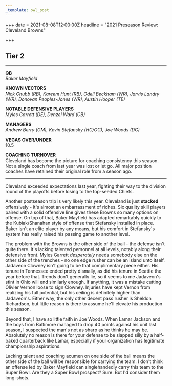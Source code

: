 ```yaml
---
_template: owl_post
---
```


+++
date = 2021-08-08T12:00:00Z
headline = "2021 Preseason Review: Cleveland Browns"

+++
## Tier 2

***

**QB**  
_Baker Mayfield_

**KNOWN VECTORS**  
_Nick Chubb (RB), Kareem Hunt (RB), Odell Beckham (WR), Jarvis Landry (WR), Donovan Peoples-Jones (WR), Austin Hooper (TE)_

**NOTABLE DEFENSIVE PLAYERS**  
_Myles Garrett (DE), Denzel Ward (CB)_

**MANAGERS**  
_Andrew Berry (GM), Kevin Stefansky (HC/OC), Joe Woods (DC)_

**VEGAS OVER/UNDER**  
10\.5

**COACHING TURNOVER**  
Cleveland has become the picture for coaching consistency this season. Not a single coach from last year was lost or let go. All major position coaches have retained their original role from a season ago.

***

Cleveland exceeded expectations last year, fighting their way to the division round of the playoffs before losing to the top-seeded Chiefs.

Another postseason trip is very likely this year. Cleveland is just **stacked** offensively - it's almost an embarrassment of riches. Six quality skill players paired with a solid offensive line gives these Browns so many options on offense. On top of that, Baker Mayfield has adapted remarkably quickly to the Kubiak/Shanahan style of offense that Stefansky installed in place. Baker isn't an elite player by any means, but his comfort in Stefansky's system has really raised his passing game to another level.

The problem with the Browns is the other side of the ball - the defense isn't quite there. It's lacking talented personnel at all levels, notably along their defensive front. Myles Garrett _desperately_ needs somebody else on the other side of the trenches - no one edge rusher can be an island unto itself. Jadaveon Clowney isn't going to be that complimentary piece either. His tenure in Tennessee ended pretty dismally, as did his tenure in Seattle the year before that. Trends don't generally lie, so it seems to me Jadaveon's stint in Ohio will end similarly enough. If anything, it was a mistake cutting Olivier Vernon loose to sign Clowney. Injuries have kept Vernon from realizing his full potential, but his ceiling is definitely higher than Jadaveon's. Either way, the only other decent pass rusher is Sheldon Richardson, but little reason is there to assume he'll elevate his production this season.

Beyond that, I have so little faith in Joe Woods. When Lamar Jackson and the boys from Baltimore managed to drop 40 points against his unit last season, I suspected the man's not as sharp as he thinks he may be. Absolutely no reason is there for your defense to be slapped silly by a half-baked quarterback like Lamar, especially if your organization has legitimate championship aspirations.

Lacking talent and coaching acumen on one side of the ball means the other side of the ball will be responsible for carrying the team. I don't think an offense led by Baker Mayfield can singlehandedly carry this team to the Super Bowl. Are they a Super Bowl prospect? Sure. But I'd consider them long-shots.
